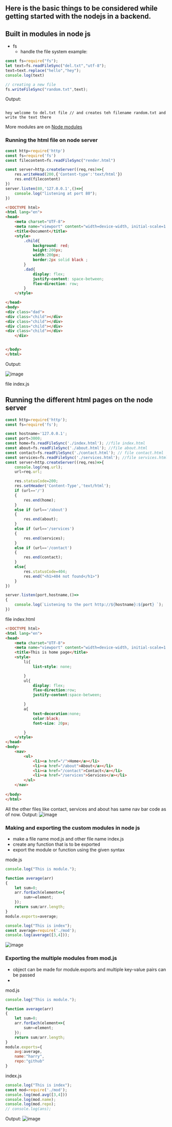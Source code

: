 ## Here  is the basic things  to be considered while getting started with the nodejs in a backend.
## Built in modules in node js
- fs
  - handle the file system
example:
```js
const fs=require("fs");
let text=fs.readFileSync("del.txt","utf-8");
text=text.replace("hello","hey");
console.log(text)

// creating a new file
fs.writeFileSync("random.txt",text);
```
Output:
```

hey welcome to del.txt file // and creates teh filename random.txt and write the text there

```
More modules are on [Node modules](https://www.w3schools.com/nodejs/ref_modules.asp)

### Running the html file on node server

```js
const http=require('http')
const fs=require('fs')
const filecontent=fs.readFileSync("render.html")

const server=http.createServer((req,res)=>{
    res.writeHead(200,{'Content-type':'text/html'})
    res.end(filecontent)
})
server.listen(80,'127.0.0.1',()=>{
    console.log("listening at port 80");
})
```
```html
<!DOCTYPE html>
<html lang="en">
<head>
    <meta charset="UTF-8">
    <meta name="viewport" content="width=device-width, initial-scale=1.0">
    <title>Document</title>
    <style>
        .child{
            background: red;
            height:200px;
            width:200px;
            border:2px solid black ;
        }
        .dad{
            display: flex;
            justify-content: space-between;
            flex-direction: row;
        }
    </style>

</head>
<body>
<div class="dad">
<div class="child"></div>
<div class="child"></div>
<div class="child"></div>
<div class="child"></div>
    </div>


</body>
</html>
```
Output:

![image](https://github.com/user-attachments/assets/829ae884-6747-44dc-806d-6b7c53b244af)

file index.js
## Running the different html pages on the node server
```js
const http=require('http');
const fs=require('fs');

const hostname='127.0.0.1';
const port=3000;
const home=fs.readFileSync('./index.html'); //file index.html
const about=fs.readFileSync('./about.html'); //file about.html
const contact=fs.readFileSync('./contact.html'); // file contact.html
const services=fs.readFileSync('./services.html'); //file services.html
const server=http.createServer((req,res)=>{
    console.log(req.url);
    url=req.url;

    res.statusCode=200;
    res.setHeader('Content-Type','text/html');
    if (url=='/')
    {
        res.end(home);  
    }
    else if (url=='/about')
    {
        res.end(about);
    }
    else if (url=='/services')
    {
        res.end(services);
    }
    else if (url=='/contact')
    {
        res.end(contact);
    }
    else{
        res.statusCode=404;
        res.end("<h1>404 not found</h1>")
    }
})

server.listen(port,hostname,()=>
{
    console.log(`Listening to the port http://${hostname}:${port} `);
})
```
file index.html
```html
<!DOCTYPE html>
<html lang="en">
<head>
    <meta charset="UTF-8">
    <meta name="viewport" content="width=device-width, initial-scale=1.0">
    <title>This is home page</title>
    <style>
        li{
            list-style: none;

        }
        ul{
            display: flex;
            flex-direction:row;
            justify-content:space-between;

        }
        a{
            text-decoration:none;
            color:black;
            font-size: 20px;

        }
    </style>
</head>
<body>
    <nav>
        <ul>
            <li><a href="/">Home</a></li>
            <li><a href="/about">About</a></li>
            <li><a href="/contact">Contact</a></li>
            <li><a href="/services">Services</a></li>
        </ul>
    </nav>
    
</body>
</html>
```
All the other files like contact, services and about has same nav bar code as of now. 
Output:
![image](https://github.com/user-attachments/assets/628f125f-059d-4412-b3a9-6a119645b935)

### Making and exporting the custom modules in node js
- make a file name mod.js and other file  name index.js
- create any function that is to be exported
- export the module or function using the given syntax

mode.js
```js
console.log("This is module.");

function average(arr)
{
    let sum=0;
    arr.forEach(element=>{
        sum+=element;
    });
    return sum/arr.length;
}
module.exports=average;
```
```index.js
console.log("This is index");
const average=require('./mod');
console.log(average([3,4]));

```
![image](https://github.com/user-attachments/assets/c8e597b8-ff5e-41cf-bdb3-b51b1cde17b8)

### Exporting the multiple modules from mod.js
- object can be made for module.exports and multiple key-value pairs can be passed
- 
mod.js
```js
console.log("This is module.");

function average(arr)
{
    let sum=0;
    arr.forEach(element=>{
        sum+=element;
    });
    return sum/arr.length;
}
module.exports={
    avg:average,
    name:"harry",
    repo:"github"
}
```

index.js
```js
console.log("This is index");
const mod=require('./mod');
console.log(mod.avg([3,4]))
console.log(mod.name);
console.log(mod.repo);
// console.log(ans);
```
Output:
![image](https://github.com/user-attachments/assets/f3142872-b776-4d68-83bd-489545e38557)
